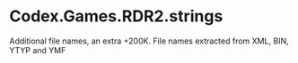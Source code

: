 # Codex.Games.RDR2.strings

Additional file names, an extra +200K.
File names extracted from XML, BIN, YTYP and YMF
